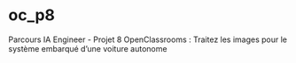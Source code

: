 # oc_p8
Parcours IA Engineer - Projet 8 OpenClassrooms : Traitez les images pour le système embarqué d’une voiture autonome
